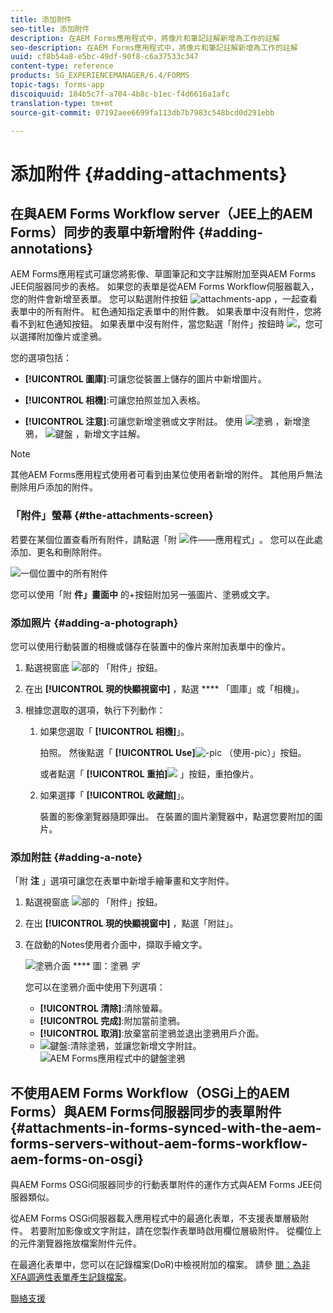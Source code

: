 ```yaml
---
title: 添加附件
seo-title: 添加附件
description: 在AEM Forms應用程式中，將像片和筆記註解新增為工作的註解
seo-description: 在AEM Forms應用程式中，將像片和筆記註解新增為工作的註解
uuid: cf8b54a8-e5bc-49df-90f8-c6a37533c347
content-type: reference
products: SG_EXPERIENCEMANAGER/6.4/FORMS
topic-tags: forms-app
discoiquuid: 184b5c7f-a704-4b8c-b1ec-f4d6616a1afc
translation-type: tm+mt
source-git-commit: 07192aee6699fa113db7b7983c548bcd0d291ebb

---
```



# 添加附件 {#adding-attachments}

## 在與AEM Forms Workflow server（JEE上的AEM Forms）同步的表單中新增附件 {#adding-annotations}

AEM Forms應用程式可讓您將影像、草圖筆記和文字註解附加至與AEM Forms JEE伺服器同步的表格。 如果您的表單是從AEM Forms Workflow伺服器載入，您的附件會新增至表單。 您可以點選附件按鈕 ![attachments-app](assets/attachments-app.png) ，一起查看表單中的所有附件。 紅色通知指定表單中的附件數。 如果表單中沒有附件，您將看不到紅色通知按鈕。 如果表單中沒有附件，當您點選「附件」按鈕時 ![](assets/attch.png)，您可以選擇附加像片或塗鴉。

您的選項包括：

* **[!UICONTROL 圖庫]**:可讓您從裝置上儲存的圖片中新增圖片。

* **[!UICONTROL 相機]**:可讓您拍照並加入表格。

* **[!UICONTROL 注意]**:可讓您新增塗鴉或文字附註。 使用 ![塗鴉](assets/scribble.png) ，新增塗鴉， ![鍵盤](assets/keyboard.png) ，新增文字註解。

>[!NOTE]
>
>其他AEM Forms應用程式使用者可看到由某位使用者新增的附件。 其他用戶無法刪除用戶添加的附件。


### 「附件」螢幕 {#the-attachments-screen}

若要在某個位置查看所有附件，請點選「附 ![件——應用程式」](assets/attachments-app.png)。 您可以在此處添加、更名和刪除附件。

![一個位置中的所有附件](assets/attachments-screen.png)

您可以使用「附 **件」畫面中** 的+按鈕附加另一張圖片、塗鴉或文字。

### 添加照片 {#adding-a-photograph}

您可以使用行動裝置的相機或儲存在裝置中的像片來附加表單中的像片。

1. 點選視窗底 ![部的](assets/attch.png) 「附件」按鈕。
1. 在出 **[!UICONTROL 現的快顯視窗中]** ，點選 **** 「圖庫」或「相機」。
1. 根據您選取的選項，執行下列動作：

   1. 如果您選取「 **[!UICONTROL 相機]**」。

      拍照。 然後點選「 **[!UICONTROL Use]**![-pic](assets/use-pic.png) （使用-pic）」按鈕。

      或者點選「 **[!UICONTROL 重拍]**![](assets/retake.png) 」按鈕，重拍像片。

   1. 如果選擇「 **[!UICONTROL 收藏館]**」。

      裝置的影像瀏覽器隨即彈出。 在裝置的圖片瀏覽器中，點選您要附加的圖片。

### 添加附註 {#adding-a-note}

「附 **注** 」選項可讓您在表單中新增手繪筆畫和文字附件。

1. 點選視窗底 ![部的](assets/attch.png) 「附件」按鈕。
1. 在出 **[!UICONTROL 現的快顯視窗中]** ，點選「附註」。
1. 在啟動的Notes使用者介面中，擷取手繪文字。

   ![塗鴉介面](assets/scribble-ui.png)
   **** 圖：塗鴉 *字*

   您可以在塗鴉介面中使用下列選項：

   * **[!UICONTROL 清除]**:清除螢幕。
   * **[!UICONTROL 完成]**:附加當前塗鴉。
   * **[!UICONTROL 取消]**:放棄當前塗鴉並退出塗鴉用戶介面。
   * ![鍵盤](assets/keyboard.png):清除塗鴉，並讓您新增文字附註。
   ![AEM Forms應用程式中的鍵盤塗鴉](assets/keyboard-inapp.png)

## 不使用AEM Forms Workflow（OSGi上的AEM Forms）與AEM Forms伺服器同步的表單附件 {#attachments-in-forms-synced-with-the-aem-forms-servers-without-aem-forms-workflow-aem-forms-on-osgi}

與AEM Forms OSGi伺服器同步的行動表單附件的運作方式與AEM Forms JEE伺服器類似。

從AEM Forms OSGi伺服器載入應用程式中的最適化表單，不支援表單層級附件。 若要附加影像或文字附註，請在您製作表單時啟用欄位層級附件。 從欄位上的元件瀏覽器拖放檔案附件元件。

在最適化表單中，您可以在記錄檔案(DoR)中檢視附加的檔案。 請參 [閱：為非XFA調適性表單產生記錄檔案](/help/forms/using/generate-document-of-record-for-non-xfa-based-adaptive-forms.md)。

[聯絡支援](https://www.adobe.com/account/sign-in.supportportal.html)
